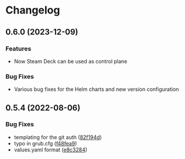 # Changelog

## 0.6.0 (2023-12-09)

### Features

* Now Steam Deck can be used as control plane

### Bug Fixes

* Various bug fixes for the Helm charts and new version configuration

## 0.5.4 (2022-08-06)


### Bug Fixes

* templating for the git auth ([82f194d](https://github.com/locmai/humble/commit/82f194d6b05a1337917a026a6c3e9c7b2c1c5fdf))
* typo in grub.cfg ([f48fea9](https://github.com/locmai/humble/commit/f48fea9b22f391b1d48e652212cfd7c323bc4708))
* values.yaml format ([e8c3284](https://github.com/locmai/humble/commit/e8c32840755a7830961fee5fef59dc85ae35687f))
